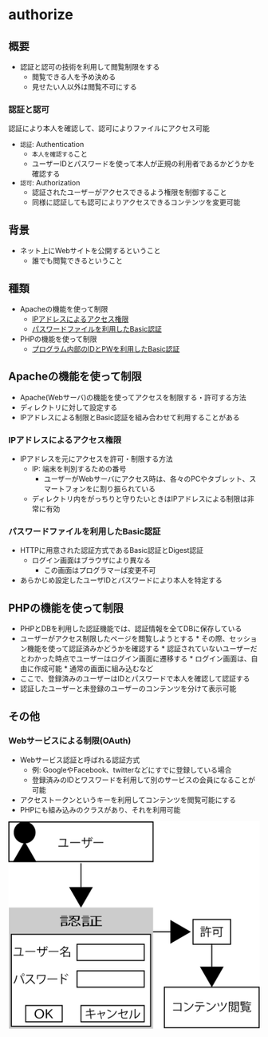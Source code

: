 # authorize

## 概要

* 認証と認可の技術を利用して閲覧制限をする
    * 閲覧できる人を予め決める
    * 見せたい人以外は閲覧不可にする

### 認証と認可

認証により本人を確認して、認可によりファイルにアクセス可能

* `認証`: Authentication
    * `本人を確認する`こと
    * ユーザーIDとパスワードを使って本人が正規の利用者であるかどうかを確認する
* `認可`: Authorization
    * 認証されたユーザーがアクセスできるよう権限を制御すること
    * 同様に認証しても認可によりアクセスできるコンテンツを変更可能

## 背景

* ネット上にWebサイトを公開するということ
    * 誰でも閲覧できるということ

## 種類

* Apacheの機能を使って制限
    * [IPアドレスによるアクセス権限](https://github.com/aki-creatist/exam1/tree/master/var/www/html/ip)
    * [パスワードファイルを利用したBasic認証](https://github.com/aki-creatist/exam1/tree/master/var/www/html/basic)
* PHPの機能を使って制限
    * [プログラム内部のIDとPWを利用したBasic認証](https://github.com/aki-creatist/exam1/tree/master/var/www/html/basic2)

## Apacheの機能を使って制限

* Apache(Webサーバ)の機能を使ってアクセスを制限する・許可する方法
* ディレクトリに対して設定する
* IPアドレスによる制限とBasic認証を組み合わせて利用することがある

### IPアドレスによるアクセス権限

* IPアドレスを元にアクセスを許可・制限する方法
    * IP: 端末を判別するための番号
        * ユーザーがWebサーバにアクセス時は、各々のPCやタブレット、スマートフォンをに割り振られている
    * ディレクトリ内をがっちりと守りたいときはIPアドレスによる制限は非常に有効

### パスワードファイルを利用したBasic認証

* HTTPに用意された認証方式であるBasic認証とDigest認証
    * ログイン画面はブラウザにより異なる
        * この画面はプログラマーば変更不可
* あらかじめ設定したユーザIDとパスワードにより本人を特定する

## PHPの機能を使って制限

* PHPとDBを利用した認証機能では、認証情報を全てDBに保存している
* ユーザーがアクセス制限したページを閲覧しようとする
        * その際、セッション機能を使って認証済みかどうかを確認する
        * 認証されていないユーザーだとわかった時点でユーザーはログイン画面に遷移する
            * ログイン画面は、自由に作成可能
                * 通常の画面に組み込むなど
* ここで、登録済みのユーザーはIDとパスワードで本人を確認して認証する
* 認証したユーザーと未登録のユーザーのコンテンツを分けて表示可能

## その他

### Webサービスによる制限(OAuth)

* Webサービス認証と呼ばれる認証方式
    * 例: GoogleやFacebook、twitterなどにすでに登録している場合
    * 登録済みのIDとワスワードを利用して別のサービスの会員になることが可能
* アクセストークンというキーを利用してコンテンツを閲覧可能にする
* PHPにも組み込みのクラスがあり、それを利用可能

![image/auth_02.png](image/auth_02.png)
